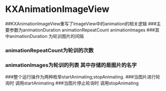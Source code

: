 # KXAnimationImageView
##KXAnimationImageView重写了ImageView中的animation的相关逻辑 
###主要参数为animationDuration animationRepeatCount animationImages
###其中animationDuration 为轮训图片的间隔
###    animationRepeatCount为轮训的次数
###    animationImages为轮训的列表 其中存储的是图片的名字
###整个运行操作为两种枚举startAnimating;stopAnimating.
###当图片进行轮询时 调用startAnimating 
###当图片停止轮询时 调用stopAnimating
